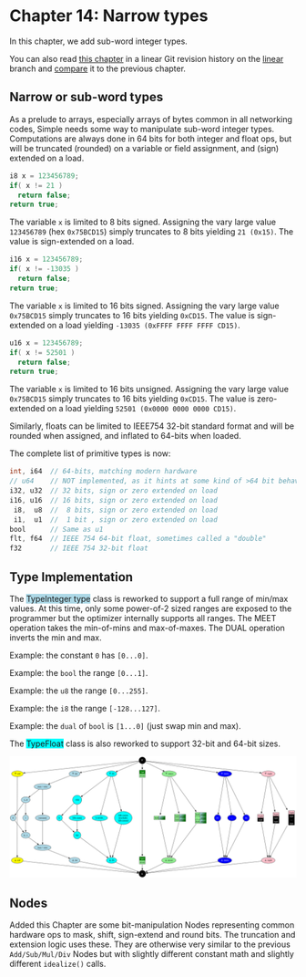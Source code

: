 # Chapter 14: Narrow types

In this chapter, we add sub-word integer types.

You can also read [this chapter](https://github.com/SeaOfNodes/Simple/tree/linear-chapter14) in a linear Git revision history on the [linear](https://github.com/SeaOfNodes/Simple/tree/linear) branch and [compare](https://github.com/SeaOfNodes/Simple/compare/linear-chapter13...linear-chapter14) it to the previous chapter.

## Narrow or sub-word types

As a prelude to arrays, especially arrays of bytes common in all networking
codes, Simple needs some way to manipulate sub-word integer types.
Computations are always done in 64 bits for both integer and float ops, but
will be truncated (rounded) on a variable or field assignment, and (sign)
extended on a load.

```java
i8 x = 123456789;
if( x != 21 ) 
  return false;
return true;
```

The variable `x` is limited to 8 bits signed.  Assigning the vary large value
`123456789` (hex `0x75BCD15`) simply truncates to 8 bits yielding `21 (0x15)`.
The value is sign-extended on a load.

```java
i16 x = 123456789;
if( x != -13035 ) 
  return false;
return true;
```

The variable `x` is limited to 16 bits signed.  Assigning the vary large value
`0x75BCD15` simply truncates to 16 bits yielding `0xCD15`.  The value is
sign-extended on a load yielding `-13035 (0xFFFF FFFF FFFF CD15)`.

```java
u16 x = 123456789;
if( x != 52501 ) 
  return false;
return true;
```

The variable `x` is limited to 16 bits unsigned.  Assigning the vary large value
`0x75BCD15` simply truncates to 16 bits yielding `0xCD15`.  The value is
zero-extended on a load yielding `52501 (0x0000 0000 0000 CD15)`.

Similarly, floats can be limited to IEEE754 32-bit standard format and will be
rounded when assigned, and inflated to 64-bits when loaded.

The complete list of primitive types is now:
```java
int, i64  // 64-bits, matching modern hardware
// u64    // NOT implemented, as it hints at some kind of >64 bit behavior
i32, u32  // 32 bits, sign or zero extended on load
i16, u16  // 16 bits, sign or zero extended on load
 i8,  u8  //  8 bits, sign or zero extended on load
 i1,  u1  //  1 bit , sign or zero extended on load
bool      // Same as u1 
flt, f64  // IEEE 754 64-bit float, sometimes called a "double"
f32       // IEEE 754 32-bit float
```



## Type Implementation

The <font style="background-color:lightblue">TypeInteger type</font> class is
reworked to support a full range of min/max values.  At this time, only some
power-of-2 sized ranges are exposed to the programmer but the optimizer
internally supports all ranges.  The MEET operation takes the min-of-mins and
max-of-maxes.  The DUAL operation inverts the min and max.

Example: the constant `0` has `[0...0]`.

Example: the `bool` the range `[0...1]`.

Example: the `u8` the range `[0...255]`.

Example: the `i8` the range `[-128...127]`.

Example: the `dual` of `bool` is `[1...0]` (just swap min and max).

The <font style="background-color:aqua">TypeFloat</font> class is also reworked to support 32-bit and 64-bit sizes.

![Graph1](./docs/lattice.svg)




## Nodes

Added this Chapter are some bit-manipulation Nodes representing common hardware
ops to mask, shift, sign-extend and round bits.  The truncation and extension
logic uses these.  They are otherwise very similar to the previous
`Add/Sub/Mul/Div` Nodes but with slightly different constant math and
slightly different `idealize()` calls.



